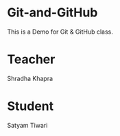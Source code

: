 # Git-and-GitHub
This is a Demo for Git &amp; GitHub class.

# Teacher 
Shradha Khapra 

# Student
Satyam Tiwari